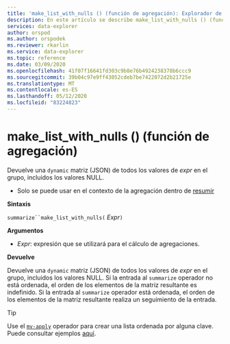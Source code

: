 ```yaml
---
title: 'make_list_with_nulls () (función de agregación): Explorador de datos de Azure | Microsoft Docs'
description: En este artículo se describe make_list_with_nulls () (función de agregación) en Azure Explorador de datos.
services: data-explorer
author: orspod
ms.author: orspodek
ms.reviewer: rkarlin
ms.service: data-explorer
ms.topic: reference
ms.date: 03/09/2020
ms.openlocfilehash: 41f07f16641fd303c9b8e76b4924238378b6ccc9
ms.sourcegitcommit: 39b04c97e9ff43052cdeb7be7422072d2b21725e
ms.translationtype: MT
ms.contentlocale: es-ES
ms.lasthandoff: 05/12/2020
ms.locfileid: "83224823"
---
```

# <a name="make_list_with_nulls-aggregation-function"></a>make_list_with_nulls () (función de agregación)

Devuelve una `dynamic` matriz (JSON) de todos los valores de *expr* en el grupo, incluidos los valores NULL.

* Solo se puede usar en el contexto de la agregación dentro de [resumir](summarizeoperator.md)

**Sintaxis**

`summarize``make_list_with_nulls(` *Expr*`)`

**Argumentos**

* *Expr*: expresión que se utilizará para el cálculo de agregaciones.

**Devuelve**

Devuelve una `dynamic` matriz (JSON) de todos los valores de *expr* en el grupo, incluidos los valores NULL.
Si la entrada al `summarize` operador no está ordenada, el orden de los elementos de la matriz resultante es indefinido.
Si la entrada al `summarize` operador está ordenada, el orden de los elementos de la matriz resultante realiza un seguimiento de la entrada.

> [!TIP]
> Use el [`mv-apply`](./mv-applyoperator.md) operador para crear una lista ordenada por alguna clave. Puede consultar ejemplos [aquí](./mv-applyoperator.md#using-the-mv-apply-operator-to-sort-the-output-of-makelist-aggregate-by-some-key).
